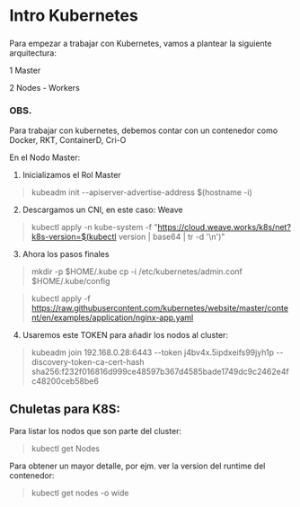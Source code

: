 # Intro Kubernetes
#####

Para empezar a trabajar con Kubernetes, vamos a plantear la siguiente arquitectura:

1 Master

2 Nodes - Workers

### OBS.
Para trabajar con kubernetes, debemos contar con un contenedor como Docker, RKT, ContainerD, Cri-O

En el Nodo Master:

1) Inicializamos el Rol Master
>kubeadm init --apiserver-advertise-address $(hostname -i)

2) Descargamos un CNI, en este caso: Weave
>kubectl apply -n kube-system -f "https://cloud.weave.works/k8s/net?k8s-version=$(kubectl version | base64 | tr -d '\n')"

3) Ahora los pasos finales
>mkdir -p $HOME/.kube
>cp -i /etc/kubernetes/admin.conf $HOME/.kube/config 

>kubectl apply -f https://raw.githubusercontent.com/kubernetes/website/master/content/en/examples/application/nginx-app.yaml


4) Usaremos este TOKEN para añadir los nodos al cluster:
>kubeadm join 192.168.0.28:6443 --token j4bv4x.5ipdxeifs99jyh1p --discovery-token-ca-cert-hash sha256:f232f016816d999ce48597b367d4585bade1749dc9c2462e4fc48200ceb58be6

## Chuletas para K8S:

Para listar los nodos que son parte del cluster:
>kubectl get Nodes

Para obtener un mayor detalle, por ejm. ver la version del runtime del contenedor:
>kubectl get nodes -o wide

